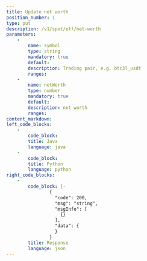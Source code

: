 ```yaml
---
title: Update net worth 
position_number: 1
type: put
description: /v1/spot/etf/net-worth
parameters:
    -
        name: symbol
        type: string
        mandatory: true
        default:
        description: Trading pair, e.g. btc3l_usdt
        ranges:
    -
        name: netWorth
        type: number
        mandatory: true
        default:
        description: net worth
        ranges:
content_markdown:
left_code_blocks:
    -
        code_block:
        title: Java
        language: java
    -
        code_block:
        title: Python
        language: python
right_code_blocks:
    -
        code_block: |-
                {
                  "code": 200,
                  "msg": "string",
                  "msgInfo": [
                    {}
                  ],
                  "data": {
                  }
                }
        title: Response
        language: json
---
```



